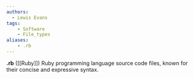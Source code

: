 ```yaml
---
authors:
  - Lewis Evans
tags:
    - Software
    - File_types
aliases:
    - .rb
---
```

**.rb** ([[Ruby]]) Ruby programming language source code files, known for their concise and expressive syntax.
